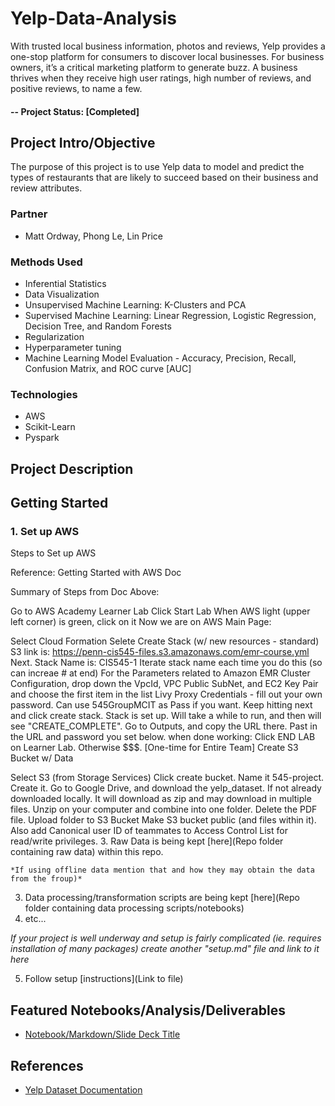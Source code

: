 # Yelp-Data-Analysis

With trusted local business information, photos and reviews, Yelp provides a one-stop platform for consumers to discover local businesses. For business owners, it’s a critical marketing platform to generate buzz. A business thrives when they receive high user ratings, high number of reviews, and positive reviews, to name a few. 


#### -- Project Status: [Completed]

## Project Intro/Objective
The purpose of this project is to use Yelp data to model and predict the types of restaurants that are likely to succeed based on their business and review attributes.


### Partner
* Matt Ordway, Phong Le, Lin Price

### Methods Used
* Inferential Statistics
* Data Visualization
* Unsupervised Machine Learning: K-Clusters and PCA
* Supervised Machine Learning: Linear Regression, Logistic Regression, Decision Tree, and Random Forests
* Regularization
* Hyperparameter tuning
* Machine Learning Model Evaluation - Accuracy, Precision, Recall, Confusion Matrix, and ROC curve [AUC]


### Technologies
* AWS
* Scikit-Learn
* Pyspark

## Project Description

## Getting Started

### 1. Set up AWS

Steps to Set up AWS

Reference: Getting Started with AWS Doc

Summary of Steps from Doc Above:

Go to AWS Academy Learner Lab
Click Start Lab
When AWS light (upper left corner) is green, click on it
Now we are on AWS Main Page:

Select Cloud Formation
Selete Create Stack (w/ new resources - standard)
S3 link is: https://penn-cis545-files.s3.amazonaws.com/emr-course.yml
Next. Stack Name is: CIS545-1
Iterate stack name each time you do this (so can increae # at end)
For the Parameters related to Amazon EMR Cluster Configuration, drop down the VpcId, VPC Public SubNet, and EC2 Key Pair and choose the first item in the list
Livy Proxy Credentials - fill out your own password. Can use 545GroupMCIT as Pass if you want.
Keep hitting next and click create stack.
Stack is set up. Will take a while to run, and then will see "CREATE_COMPLETE".
Go to Outputs, and copy the URL there.
Past in the URL and password you set below.
when done working: Click END LAB on Learner Lab. Otherwise $$$.
[One-time for Entire Team] Create S3 Bucket w/ Data

Select S3 (from Storage Services)
Click create bucket. Name it 545-project. Create it.
Go to Google Drive, and download the yelp_dataset. If not already downloaded locally.
It will download as zip and may download in multiple files. Unzip on your computer and combine into one folder. Delete the PDF file.
Upload folder to S3 Bucket
Make S3 bucket public (and files within it). Also add Canonical user ID of teammates to Access Control List for read/write privileges.
3. Raw Data is being kept [here](Repo folder containing raw data) within this repo.

    *If using offline data mention that and how they may obtain the data from the froup)*
    
3. Data processing/transformation scripts are being kept [here](Repo folder containing data processing scripts/notebooks)
4. etc...

*If your project is well underway and setup is fairly complicated (ie. requires installation of many packages) create another "setup.md" file and link to it here*  

5. Follow setup [instructions](Link to file)

## Featured Notebooks/Analysis/Deliverables
* [Notebook/Markdown/Slide Deck Title](link)

## References
* [Yelp Dataset Documentation](https://www.yelp.com/dataset/documentation/main)
